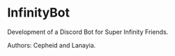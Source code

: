 # InfinityBot
Development of a Discord Bot for Super Infinity Friends.

Authors: Cepheid and Lanayia.
